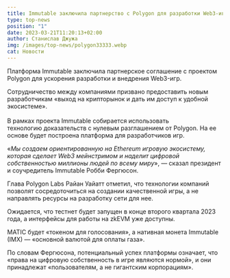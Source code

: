 ```yaml
---
title: Immutable заключила партнерство с Polygon для разработки Web3-игр
type: top-news
position: "1"
date: 2023-03-21T11:20:13+02:00
author: Станислав Джужа
img: /images/top-news/polygon33333.webp
cat: Новости
---
```

Платформа Immutable заключила партнерское соглашение с проектом Polygon для ускорения разработки и внедрения Web3-игр.

Сотрудничество между компаниями призвано предоставить новым разработчикам «выход на крипторынок и дать им доступ к удобной экосистеме». \
\
В рамках проекта Immutable собирается использовать технологию доказательств с нулевым разглашением от Polygon. На ее основе будет построена платформа для разработчиков игр.

«*Мы создаем ориентированную на Ethereum игровую экосистему, которая сделает Web3 мейнстримом и наделит цифровой собственностью миллионы людей по всему миру*», — сказал президент и соучредитель Immutable Робби Фергюсон.

Глава Polygon Labs Райан Уайатт отметил, что технологии компаний позволят сосредоточиться на создании качественной игры, а не направлять ресурсы на разработку сети для нее.

Ожидается, что тестнет будет запущен в конце второго квартала 2023 года, а интерфейсы для работы на zkEVM уже доступны.

MATIC будет «токеном для голосования», а нативная монета Immutable (IMX) — «основной валютой для оплаты газа».

По словам Фергюсона, потенциальный успех платформы означает, что «права на цифровую собственность в игре являются нормой», и они принадлежат «пользователям, а не гигантским корпорациям».